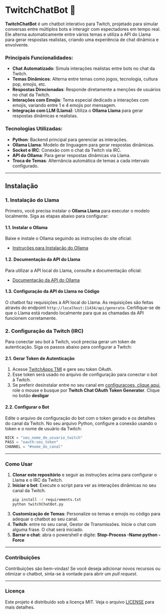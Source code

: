 # TwitchChatBot 🤖

**TwitchChatBot** é um chatbot interativo para Twitch, projetado para simular conversas entre múltiplos bots e interagir com espectadores em tempo real. Ele alterna automaticamente entre vários temas e utiliza a API do Llama para gerar respostas realistas, criando uma experiência de chat dinâmica e envolvente.

### Principais Funcionalidades:

- **Chat Automatizado**: Simula interações realistas entre bots no chat da Twitch.
- **Temas Dinâmicos**: Alterna entre temas como jogos, tecnologia, cultura pop, emojis, etc.
- **Respostas Direcionadas**: Responde diretamente a menções de usuários no chat da Twitch.
- **Interações com Emojis**: Tema especial dedicado a interações com emojis, variando entre 1 e 4 emojis por mensagem.
- **Integração com LLM (Llama)**: Utiliza o **Ollama Llama** para gerar respostas dinâmicas e realistas.

### Tecnologias Utilizadas:

- **Python**: Backend principal para gerenciar as interações.
- **Ollama Llama**: Modelo de linguagem para gerar respostas dinâmicas.
- **Socket e IRC**: Conexão com o chat da Twitch via IRC.
- **API do Ollama**: Para gerar respostas dinâmicas via Llama.
- **Troca de Temas**: Alternância automática de temas a cada intervalo configurado.

---

## Instalação

### 1. Instalação do Llama

Primeiro, você precisa instalar o **Ollama Llama** para executar o modelo localmente. Siga as etapas abaixo para configurar:

#### 1.1. Instalar o Ollama

Baixe e instale o Ollama seguindo as instruções do site oficial:

- [Instruções para Instalação do Ollama](https://ollama.com/download)

#### 1.2. Documentação da API do Llama

Para utilizar a API local do Llama, consulte a documentação oficial:

- [Documentação da API do Ollama](https://github.com/ollama/ollama/blob/main/docs/api.md)

#### 1.3. Configuração da API do Llama no Código

O chatbot faz requisições à API local do Llama. As requisições são feitas através do endpoint `http://localhost:11434/api/generate`. Certifique-se de que o Llama está rodando localmente para que as chamadas da API funcionem corretamente.

### 2. Configuração da Twitch (IRC)

Para conectar seu bot à Twitch, você precisa gerar um token de autenticação. Siga os passos abaixo para configurar a Twitch:

#### 2.1. Gerar Token de Autenticação

1. Acesse [TwitchApps TMI](https://twitchapps.com/tmi/) e gere seu token OAuth.
2. Esse token será usado no arquivo de configuração para conectar o bot à Twitch.
3. Se preferir desinstalar entre no seu canal em [configuracoes, clique aqui](https://www.twitch.tv/settings/connections), role o mouse e busque por **Twitch Chat OAuth Token Generator**. Clique no botão **desligar**

#### 2.2. Configurar o Bot

Edite o arquivo de configuração do bot com o token gerado e os detalhes do canal da Twitch. No seu arquivo Python, configure a conexão usando o token e o nome de usuário da Twitch:

```python
NICK = "seu_nome_de_usuario_twitch"
PASS = "oauth:seu_token"
CHANNEL = "#nome_do_canal"
```

---

### Como Usar

1. **Clonar este repositório** e seguir as instruções acima para configurar o Llama e o IRC da Twitch.
2. **Iniciar o bot**: Execute o script para ver as interações dinâmicas no seu canal da Twitch.
   ```bash
   pip install -r requirements.txt
   python twitchChatBot.py
   ```
3. **Customização de Temas**: Personalize os temas e emojis no código para adequar o chatbot ao seu canal.
4. **Twitch**: entre no seu canal, Gestor de Transmissões. Inicie o chat com alguma frase. O chat será iniciado.
5. **Barrar o chat**: abra o powershell e digite: **Stop-Process -Name python -Force**
---

### Contribuições

Contribuições são bem-vindas! Se você deseja adicionar novos recursos ou otimizar o chatbot, sinta-se à vontade para abrir um *pull request*.

---

### Licença

Este projeto é distribuído sob a licença MIT. Veja o arquivo [LICENSE](./LICENSE) para mais detalhes.
